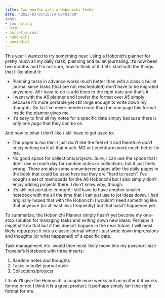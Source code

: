 ```yaml
---
title: Two months with a Hobonichi Techo
date: "2023-03-05T15:14:08+01:00"
tags:
- journaling
- bujo
- bulletjournal
- hobonichi
- penaddict
---
```


This year I wanted to try something new: Using a Hobonichi planner for pretty much all my daily (task) planning and bullet journaling. It’s now been two months and I’m not sure, how to think of it. Let’s start with the things that I like about it:

- Planning tasks in advance works much better than with a classic bullet journal since tasks (that are not rescheduled) don’t have to be migrated anywhere. All I have to do is add them to the right date and that’s it.
- I went with the A6 planner and I prefer the format over A5 simply because it’s more portable yet still large enough to write down my thoughts. So far I’ve never needed more than the one page this format inside the planner gives me.
- It’s easy to find all my notes for a specific date simply because there is *only one page* that they can be on.

And now to what I don’t like / still have to get used to:

- The paper is *too thin*. I just don’t like the feel of it and therefore don’t enjoy writing on it all that much. MD or Leuchtturm work much better for me.
- No good space for collections/projects. Sure, I can use the space that I don’t use on each day for random notes or collections, but it just feels wrong. There are also some unnumbered pages after the daily pages in the book that could be used here but they are “hard to reach”. I’ve bought a set of memopads for the A6 Hobonichi but I also simply don’t enjoy adding projects there. I don’t know why, though.
- It’s still not portable enough! I still have to have another smaller notebook with me all the time that I can just use to jot ideas down. I had originally hoped that with the Hobonichi I wouldn’t need something like that anymore (or at least less frequently) but that hasn’t happened yet.

To summarize, the Hobonichi Planner simply hasn’t yet become my one-stop solution for managing tasks and writing down new ideas. Perhaps it might still do that but if this doesn’t happen in the near future, I will most likely repurpose it into a classic journal where I just write down impressions and thoughts (or what happened) of a specific date.

Task management etc. would then most likely move into my passport-size Traveler’s Notebook with three inserts:

1. Random notes and thoughts
2. Tasks in bullet journal style
3. Collections/projects

I think I’ll give the Hobonichi a couple more weeks but no matter if it works for me or not I think it is a great product. It perhaps simply isn’t the right format for me.
